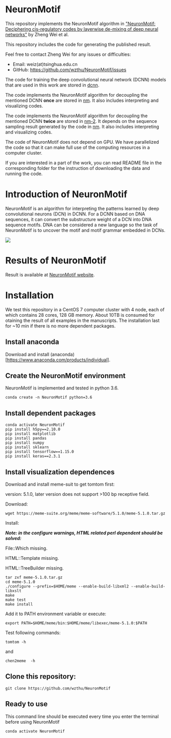 # NeuronMotif

This repository implements the NeuronMotif algorithm in ["NeuronMotif: Deciphering cis-regulatory codes by layerwise de-mixing of deep neural networks"](https://www.biorxiv.org/content/10.1101/2021.02.10.430606v1) by Zheng Wei et al.

This repository includes the code for generating the published result.

Feel free to contact Zheng Wei for any issues or difficulties:
+ Email: weiz(at)tsinghua.edu.cn
+ GitHub: https://github.com/wzthu/NeuronMotif/issues

The code for training the deep convolutional neural network (DCNN) models that are used in this work are stored in [dcnn](https://github.com/wzthu/NeuronMotif/tree/master/dcnn).

The code implements the NeuronMotif algorithm for decoupling the mentioned DCNN **once** are stored in [nm](https://github.com/wzthu/NeuronMotif/tree/master/nm). It also includes interpreting and visualizing codes.

The code implements the NeuronMotif algorithm for decoupling the mentioned DCNN **twice** are stored in [nm-2](https://github.com/wzthu/NeuronMotif/tree/master/nm-2). It depends on the sequence sampling result  generated by the code in [nm](https://github.com/wzthu/NeuronMotif/tree/master/nm). It also includes interpreting and visualizing codes. 

The code of NeuronMotif does not depend on GPU. We have parallelized the code so that it can make full use of the computing resources in a computer cluster.

If you are interested in a part of the work, you can read README file in the corresponding folder for the instruction of downloading the data and running the code.

# Introduction of NeuronMotif

NeuronMotif is an algorithm for interpreting the patterns learned by deep convolutional neurons (DCN) in DCNN. For a DCNN based on DNA sequences, it can convert the substructure weight of a DCN into DNA sequence motifs. DNA can be considered a new language so the task of NeuronMotif is to uncover the motif and motif grammar embedded in DCNs.

![](https://github.com/wzthu/NeuronMotif/blob/master/Goal.jpg)

# Results of NeuronMotif

Result is available at [NeuronMotif website](https://wzthu.github.io/NeuronMotif/).


# Installation

We test this repository in a CentOS 7 computer cluster with 4 node, each of which contains 28 cores, 128 GB memory. About 10TB is consumed for otaining the result of all examples in the manuscripts. The installation last for ~10 min if there is no more dependent packages.

## Install anaconda

Download and install (anaconda)[https://www.anaconda.com/products/individual].

## Create the  NeuronMotif environment

NeuronMotif is implemented and tested in python 3.6.

```
conda create -n NeuronMotif python=3.6
```

## Install dependent packages

```
conda activate NeuronMotif
pip install h5py==2.10.0
pip install matplotlib
pip install pandas
pip install numpy
pip install sklearn
pip install tensorflow==1.15.0
pip install keras==2.3.1

```


## Install visualization dependences

Download and install meme-suit to get tomtom first:

version: 5.1.0, later version does not support >100 bp receptive field.

Download:

```
wget https://meme-suite.org/meme/meme-software/5.1.0/meme-5.1.0.tar.gz

```

Install:

***Note: in the configure warnings, HTML related perl dependent should be solved:***

File::Which missing.

HTML::Template missing.

HTML::TreeBuilder missing.


```
tar zxf meme-5.1.0.tar.gz
cd meme-5.1.0
./configure --prefix=$HOME/meme --enable-build-libxml2 --enable-build-libxslt
make
make test
make install
```


Add it to PATH environment variable or execute:

```
export PATH=$HOME/meme/bin:$HOME/meme/libexec/meme-5.1.0:$PATH
```

Test following commands:

```
tomtom -h
```
and

```
chen2meme  -h
```

## Clone this repository:

```
git clone https://github.com/wzthu/NeuronMotif
```


## Ready to use

This command line should be executed every time you enter the terminal before using NeuronMotif

```
conda activate NeuronMotif
```

